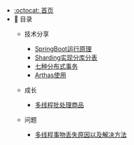 - [:octocat: 首页](README.md)
- :memo: 目录
   - 技术分享
   
       - [SpringBoot运行原理](md/idea-plugin/2020-11-30-SpringBoot运行原理.md)
       - [Sharding实现分库分表](md/idea-plugin/2020-12-13-Sharding实现分库分表.md)
       - [七种分布式事务](md/idea-plugin/2021-06-11-七种分布式事务.md)
       - [Arthas使用](md/idea-plugin/2021-12-01-Arthas使用.md)
   
   - 成长
   
       - [多线程批处理商品](md/idea-plugin/2021-04-29-抖店商品拉取逻辑.md)

   - 问题
   
       - [多线程事物丢失原因以及解决方法](md/idea-plugin/2021-05-15-多线程事务丢失.md)
